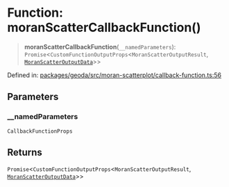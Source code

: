 # Function: moranScatterCallbackFunction()

> **moranScatterCallbackFunction**(`__namedParameters`): `Promise`\<`CustomFunctionOutputProps`\<`MoranScatterOutputResult`, [`MoranScatterOutputData`](../type-aliases/MoranScatterOutputData.md)\>\>

Defined in: [packages/geoda/src/moran-scatterplot/callback-function.ts:56](https://github.com/GeoDaCenter/openassistant/blob/95db62ddd98ea06cccc7750f9f0e37556d8bf20e/packages/geoda/src/moran-scatterplot/callback-function.ts#L56)

## Parameters

### \_\_namedParameters

`CallbackFunctionProps`

## Returns

`Promise`\<`CustomFunctionOutputProps`\<`MoranScatterOutputResult`, [`MoranScatterOutputData`](../type-aliases/MoranScatterOutputData.md)\>\>
